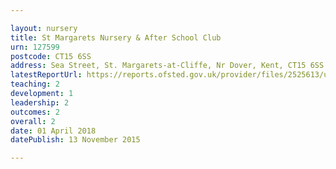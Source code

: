```yaml
---

layout: nursery
title: St Margarets Nursery & After School Club
urn: 127599
postcode: CT15 6SS
address: Sea Street, St. Margarets-at-Cliffe, Nr Dover, Kent, CT15 6SS
latestReportUrl: https://reports.ofsted.gov.uk/provider/files/2525613/urn/127599.pdf
teaching: 2
development: 1
leadership: 2
outcomes: 2
overall: 2
date: 01 April 2018 
datePublish: 13 November 2015

---
```

